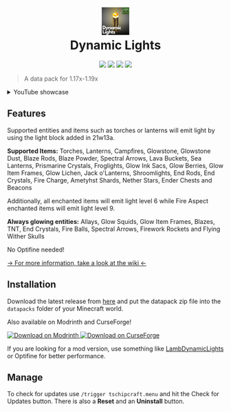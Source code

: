 <h1 align="center">
  <img src="/pack.png" width="64" height="64"><br/>
  Dynamic Lights
</h1>
<p align="center">
  <a href="https://github.com/Tschipcraft/dynamiclights/stargazers"><img src="https://img.shields.io/github/stars/Tschipcraft/dynamiclights?colorA=0c0906&colorB=fbc703&style=for-the-badge"></a>
  <a href="https://www.curseforge.com/minecraft/texture-packs/dynamic-lights"><img src="https://cf.way2muchnoise.eu/full_<REPLACE>_downloads.svg?badge_style=for_the_badge"></a>
  <a href="https://modrinth.com/datapack/dynamic-lights"><img src="https://img.shields.io/modrinth/dt/dynamic-lights?label=Modrinth&colorA=0c0906&colorB=fbc703&style=for-the-badge&logo=modrinth"></a>
  <a href="https://github.com/Tschipcraft/dynamiclights/releases/latest"><img src="https://img.shields.io/github/downloads/Tschipcraft/dynamiclights/total?logo=github&colorA=0c0906&colorB=fbc703&style=for-the-badge"></a>
</p>

> A data pack for 1.17x-1.19x

<details>
<summary>YouTube showcase</summary>
<a href="http://www.youtube.com/watch?v=bzmqpgfQ7jo">
<img alt="Dynamic Lights thumbnail" width=50% src="https://tschipcraft.ddns.net/mod_resources/youtube_preview.php?id=bzmqpgfQ7jo" title="Watch on YouTube">
</a>
</details>

## Features

Supported entities and items such as torches or lanterns will emit light by using the light block added in 21w13a.

**Supported Items:** Torches, Lanterns, Campfires, Glowstone, Glowstone Dust, Blaze Rods, Blaze Powder, Spectral Arrows, Lava Buckets, Sea Lanterns, Prismarine Crystals, Froglights, Glow Ink Sacs, Glow Berries, Glow Item Frames, Glow Lichen, Jack o'Lanterns, Shroomlights, End Rods, End Crystals, Fire Charge, Ametyhst Shards, Nether Stars, Ender Chests and Beacons

Additionally, all enchanted items will emit light level 6 while Fire Aspect enchanted items will emit light level 9.

**Always glowing entities:** Allays, Glow Squids, Glow Item Frames, Blazes, TNT, End Crystals, Fire Balls, Spectral Arrows, Firework Rockets and Flying Wither Skulls

No Optifine needed!

[-> For more information, take a look at the wiki <-](https://github.com/Tschipcraft/dynamiclights/wiki)


## Installation

Download the latest release from [here](https://github.com/Tschipcraft/dynamiclights/releases/latest) and put the datapack zip file into the `datapacks` folder of your Minecraft world.

Also available on Modrinth and CurseForge!

<a href="https://modrinth.com/datapack/dynamic-lights">
<picture>
  <source media="(prefers-color-scheme: dark)" srcset="https://github.com/modrinth/art/blob/main/Branding/Badge/badge-dark.svg">
  <source media="(prefers-color-scheme: light)" srcset="https://github.com/modrinth/art/blob/main/Branding/Badge/badge-light.svg">
  <img alt="Download on Modrinth" src="https://github.com/modrinth/art/blob/main/Branding/Badge/badge-dark.svg">
</picture>
</a>
<a href="https://www.curseforge.com/minecraft/texture-packs/dynamic-lights">
<img alt="Download on CurseForge" src="https://i.imgur.com/zcIcoGb.png">
</a>

If you are looking for a mod version, use something like [LambDynamicLights](https://modrinth.com/mod/lambdynamiclights) or Optifine for better performance.


## Manage

To check for updates use `/trigger tschipcraft.menu` and hit the Check for Updates button. There is also a **Reset** and an **Uninstall** button.
